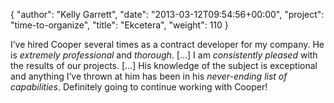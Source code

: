 {
   "author": "Kelly Garrett",
   "date": "2013-03-12T09:54:56+00:00",
   "project": "time-to-organize",
   "title": "Ekcetera",
   "weight": 110
}

I’ve hired Cooper several times as a contract developer for my company. He is _extremely professional_ and _thorough_. \[…\] I am _consistently pleased_ with the results of our projects. \[…\] His knowledge of the subject is exceptional and anything I’ve thrown at him has been in his _never-ending list of capabilities_. Definitely going to continue working with Cooper!